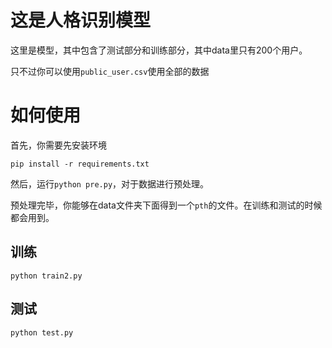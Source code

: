 # 这是人格识别模型

这里是模型，其中包含了测试部分和训练部分，其中data里只有200个用户。

只不过你可以使用`public_user.csv`使用全部的数据

# 如何使用

首先，你需要先安装环境
```shell
pip install -r requirements.txt
```

然后，运行`python pre.py`，对于数据进行预处理。

预处理完毕，你能够在data文件夹下面得到一个`pth`的文件。在训练和测试的时候都会用到。

## 训练
```
python train2.py
```
## 测试
```
python test.py
```
